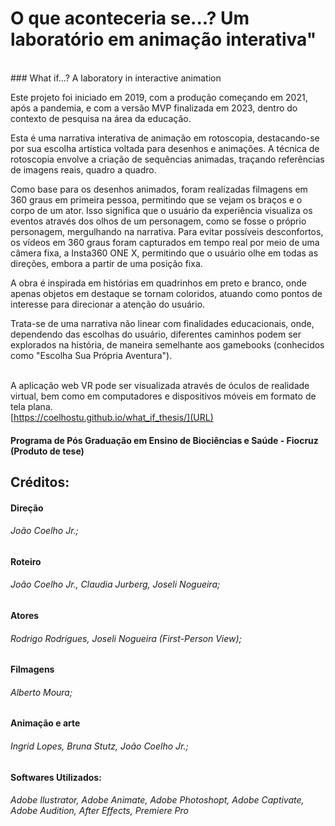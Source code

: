# O que aconteceria se...? Um laboratório em animação interativa"  
<br> ### What if...? A laboratory in interactive animation

Este projeto foi iniciado em 2019, com a produção começando em 2021, após a pandemia, e com a versão MVP finalizada em 2023, dentro do contexto de pesquisa na área da educação.

Esta é uma narrativa interativa de animação em rotoscopia, destacando-se por sua escolha artística voltada para desenhos e animações. A técnica de rotoscopia envolve a criação de sequências animadas, traçando referências de imagens reais, quadro a quadro.

Como base para os desenhos animados, foram realizadas filmagens em 360 graus em primeira pessoa, permitindo que se vejam os braços e o corpo de um ator. Isso significa que o usuário da experiência visualiza os eventos através dos olhos de um personagem, como se fosse o próprio personagem, mergulhando na narrativa. Para evitar possíveis desconfortos, os vídeos em 360 graus foram capturados em tempo real por meio de uma câmera fixa, a Insta360 ONE X, permitindo que o usuário olhe em todas as direções, embora a partir de uma posição fixa.

A obra é inspirada em histórias em quadrinhos em preto e branco, onde apenas objetos em destaque se tornam coloridos, atuando como pontos de interesse para direcionar a atenção do usuário.

Trata-se de uma narrativa não linear com finalidades educacionais, onde, dependendo das escolhas do usuário, diferentes caminhos podem ser explorados na história, de maneira semelhante aos gamebooks (conhecidos como "Escolha Sua Própria Aventura").

<br> A aplicação web VR pode ser visualizada através de óculos de realidade virtual, bem como em computadores e dispositivos móveis em formato de tela plana.
<br> [https://coelhostu.github.io/what_if_thesis/](URL)

#### Programa de Pós Graduação em Ensino de Biociências e Saúde - Fiocruz (Produto de tese)

## Créditos: 
#### Direção 
###### João Coelho Jr.;

#### Roteiro 
###### João Coelho Jr., Claudia Jurberg, Joseli Nogueira;

#### Atores 
###### Rodrigo Rodrigues, Joseli Nogueira (First-Person View);

#### Filmagens 
###### Alberto Moura;

#### Animação e arte
###### Ingrid Lopes, Bruna Stutz, João Coelho Jr.;

#### Softwares Utilizados:
###### Adobe Ilustrator, Adobe Animate, Adobe Photoshopt, Adobe Captivate, Adobe Audition, After Effects, Premiere Pro


